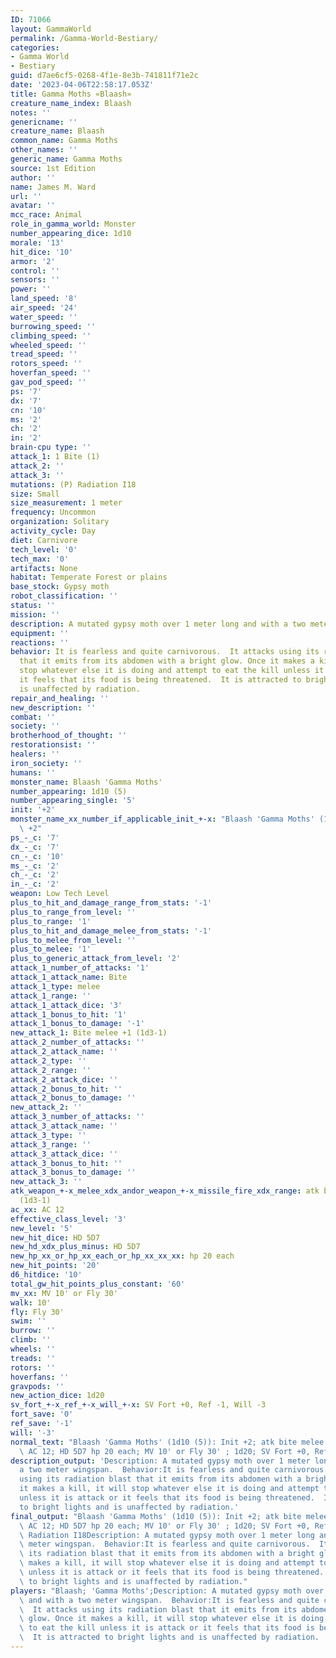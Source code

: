 ```yaml
---
ID: 71066
layout: GammaWorld
permalink: /Gamma-World-Bestiary/
categories:
- Gamma World
- Bestiary
guid: d7ae6cf5-0268-4f1e-8e3b-741811f71e2c
date: '2023-04-06T22:58:17.053Z'
title: Gamma Moths «Blaash»
creature_name_index: Blaash
notes: ''
genericname: ''
creature_name: Blaash
common_name: Gamma Moths
other_names: ''
generic_name: Gamma Moths
source: 1st Edition
author: ''
name: James M. Ward
url: ''
avatar: ''
mcc_race: Animal
role_in_gamma_world: Monster
number_appearing_dice: 1d10
morale: '13'
hit_dice: '10'
armor: '2'
control: ''
sensors: ''
power: ''
land_speed: '8'
air_speed: '24'
water_speed: ''
burrowing_speed: ''
climbing_speed: ''
wheeled_speed: ''
tread_speed: ''
rotors_speed: ''
hoverfan_speed: ''
gav_pod_speed: ''
ps: '7'
dx: '7'
cn: '10'
ms: '2'
ch: '2'
in: '2'
brain-cpu type: ''
attack_1: 1 Bite (1)
attack_2: ''
attack_3: ''
mutations: (P) Radiation I18
size: Small
size_measurement: 1 meter
frequency: Uncommon
organization: Solitary
activity_cycle: Day
diet: Carnivore
tech_level: '0'
tech_max: '0'
artifacts: None
habitat: Temperate Forest or plains
base_stock: Gypsy moth
robot_classification: ''
status: ''
mission: ''
description: A mutated gypsy moth over 1 meter long and with a two meter wingspan.
equipment: ''
reactions: ''
behavior: It is fearless and quite carnivorous.  It attacks using its radiation blast
  that it emits from its abdomen with a bright glow. Once it makes a kill, it will
  stop whatever else it is doing and attempt to eat the kill unless it is attack or
  it feels that its food is being threatened.  It is attracted to bright lights and
  is unaffected by radiation.
repair_and_healing: ''
new_description: ''
combat: ''
society: ''
brotherhood_of_thought: ''
restorationsist: ''
healers: ''
iron_society: ''
humans: ''
monster_name: Blaash 'Gamma Moths'
number_appearing: 1d10 (5)
number_appearing_single: '5'
init: '+2'
monster_name_xx_number_if_applicable_init_+-x: "Blaash 'Gamma Moths' (1d10 (5)): Init\
  \ +2"
ps_-_c: '7'
dx_-_c: '7'
cn_-_c: '10'
ms_-_c: '2'
ch_-_c: '2'
in_-_c: '2'
weapon: Low Tech Level
plus_to_hit_and_damage_range_from_stats: '-1'
plus_to_range_from_level: ''
plus_to_range: '1'
plus_to_hit_and_damage_melee_from_stats: '-1'
plus_to_melee_from_level: ''
plus_to_melee: '1'
plus_to_generic_attack_from_level: '2'
attack_1_number_of_attacks: '1'
attack_1_attack_name: Bite
attack_1_type: melee
attack_1_range: ''
attack_1_attack_dice: '3'
attack_1_bonus_to_hit: '1'
attack_1_bonus_to_damage: '-1'
new_attack_1: Bite melee +1 (1d3-1)
attack_2_number_of_attacks: ''
attack_2_attack_name: ''
attack_2_type: ''
attack_2_range: ''
attack_2_attack_dice: ''
attack_2_bonus_to_hit: ''
attack_2_bonus_to_damage: ''
new_attack_2: ''
attack_3_number_of_attacks: ''
attack_3_attack_name: ''
attack_3_type: ''
attack_3_range: ''
attack_3_attack_dice: ''
attack_3_bonus_to_hit: ''
attack_3_bonus_to_damage: ''
new_attack_3: ''
atk_weapon_+-x_melee_xdx_andor_weapon_+-x_missile_fire_xdx_range: atk bite melee +1
  (1d3-1)
ac_xx: AC 12
effective_class_level: '3'
new_level: '5'
new_hit_dice: HD 5D7
new_hd_xdx_plus_minus: HD 5D7
new_hp_xx_or_hp_xx_each_or_hp_xx_xx_xx: hp 20 each
new_hit_points: '20'
d6_hitdice: '10'
total_gw_hit_points_plus_constant: '60'
mv_xx: MV 10' or Fly 30'
walk: 10'
fly: Fly 30'
swim: ''
burrow: ''
climb: ''
wheels: ''
treads: ''
rotors: ''
hoverfans: ''
gravpods: ''
new_action_dice: 1d20
sv_fort_+-x_ref_+-x_will_+-x: SV Fort +0, Ref -1, Will -3
fort_save: '0'
ref_save: '-1'
will: '-3'
normal_text: "Blaash 'Gamma Moths' (1d10 (5)): Init +2; atk bite melee +1 (1d3-1);\
  \ AC 12; HD 5D7 hp 20 each; MV 10' or Fly 30' ; 1d20; SV Fort +0, Ref -1, Will -3"
description_output: 'Description: A mutated gypsy moth over 1 meter long and with
  a two meter wingspan.  Behavior:It is fearless and quite carnivorous.  It attacks
  using its radiation blast that it emits from its abdomen with a bright glow. Once
  it makes a kill, it will stop whatever else it is doing and attempt to eat the kill
  unless it is attack or it feels that its food is being threatened.  It is attracted
  to bright lights and is unaffected by radiation.'
final_output: "Blaash 'Gamma Moths' (1d10 (5)): Init +2; atk bite melee +1 (1d3-1);\
  \ AC 12; HD 5D7 hp 20 each; MV 10' or Fly 30' ; 1d20; SV Fort +0, Ref -1, Will -3(P)\
  \ Radiation I18Description: A mutated gypsy moth over 1 meter long and with a two\
  \ meter wingspan.  Behavior:It is fearless and quite carnivorous.  It attacks using\
  \ its radiation blast that it emits from its abdomen with a bright glow. Once it\
  \ makes a kill, it will stop whatever else it is doing and attempt to eat the kill\
  \ unless it is attack or it feels that its food is being threatened.  It is attracted\
  \ to bright lights and is unaffected by radiation."
players: "Blaash; 'Gamma Moths';Description: A mutated gypsy moth over 1 meter long\
  \ and with a two meter wingspan.  Behavior:It is fearless and quite carnivorous.\
  \  It attacks using its radiation blast that it emits from its abdomen with a bright\
  \ glow. Once it makes a kill, it will stop whatever else it is doing and attempt\
  \ to eat the kill unless it is attack or it feels that its food is being threatened.\
  \  It is attracted to bright lights and is unaffected by radiation.  |"
---
```

</br>